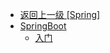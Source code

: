- [返回上一级 [Spring]](笔记/Spring/)
- [SpringBoot](笔记/Spring/SpringBoot/)
  - [入门](笔记/Spring/SpringBoot/入门.md)
